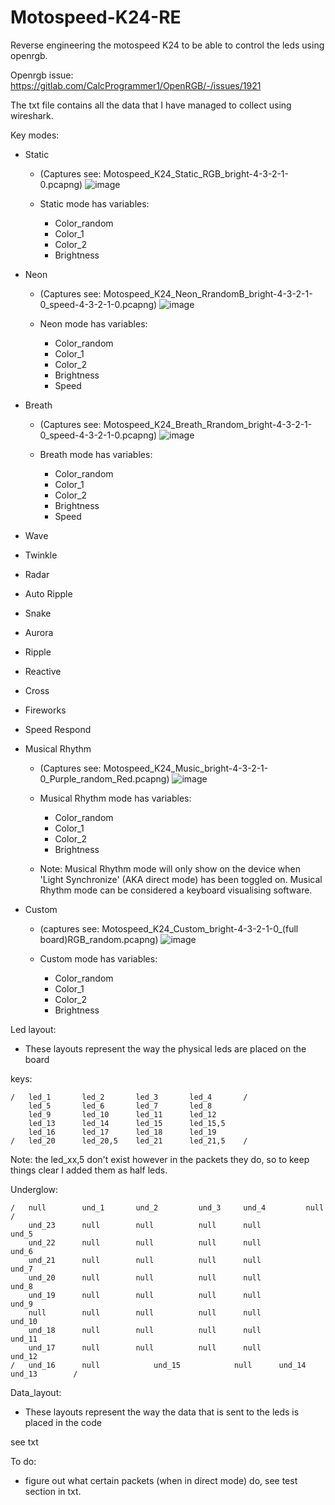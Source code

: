 # Motospeed-K24-RE
Reverse engineering the motospeed K24 to be able to control the leds using openrgb.

Openrgb issue: https://gitlab.com/CalcProgrammer1/OpenRGB/-/issues/1921

The txt file contains all the data that I have managed to collect using wireshark.

Key modes:
- Static 
	- (Captures see: Motospeed_K24_Static_RGB_bright-4-3-2-1-0.pcapng)
	![image](https://user-images.githubusercontent.com/79994912/143054558-3b396530-6883-4bbf-882c-8f0fb724dfc9.png)
	
	- Static mode has variables:
		- Color_random
		- Color_1
		- Color_2
		- Brightness
	
	
- Neon
 	- (Captures see: Motospeed_K24_Neon_RrandomB_bright-4-3-2-1-0_speed-4-3-2-1-0.pcapng)
 	![image](https://user-images.githubusercontent.com/79994912/143055721-d490e10f-449c-4260-b216-dc598347fe8b.png)
 
 	- Neon mode has variables:
		- Color_random
		- Color_1
		- Color_2
		- Brightness
		- Speed

- Breath
	- (Captures see: Motospeed_K24_Breath_Rrandom_bright-4-3-2-1-0_speed-4-3-2-1-0.pcapng)
	![image](https://user-images.githubusercontent.com/79994912/143056223-abcb9af5-4558-40b7-98db-fcf1ae3f6855.png)

	- Breath mode has variables:
		- Color_random
		- Color_1
		- Color_2
		- Brightness
		- Speed

- Wave
- Twinkle
- Radar
- Auto Ripple
- Snake
- Aurora
- Ripple
- Reactive
- Cross
- Fireworks
- Speed Respond
- Musical Rhythm
	- (Captures see: Motospeed_K24_Music_bright-4-3-2-1-0_Purple_random_Red.pcapng)
	![image](https://user-images.githubusercontent.com/79994912/143057285-89226821-75c4-4d14-b913-d176374bd1d5.png)

	- Musical Rhythm mode has variables:
		- Color_random
		- Color_1
		- Color_2
		- Brightness
	
	- Note: Musical Rhythm mode will only show on the device when 'Light Synchronize' (AKA direct mode) has been toggled on. Musical Rhythm mode can be considered a keyboard visualising software.

- Custom
	- (captures see: Motospeed_K24_Custom_bright-4-3-2-1-0_(full board)RGB_random.pcapng)
	![image](https://user-images.githubusercontent.com/79994912/143058295-a99fd1ed-568b-41dd-b224-2fcb5afe271a.png)

	- Custom mode has variables:
		- Color_random
		- Color_1
		- Color_2
		- Brightness

Led layout:
- These layouts represent the way the physical leds are placed on the board

keys:

	/	led_1		led_2		led_3		led_4		/
		led_5		led_6		led_7		led_8
		led_9		led_10		led_11		led_12
		led_13		led_14		led_15		led_15,5
		led_16		led_17		led_18		led_19
	/	led_20		led_20,5	led_21		led_21,5	/

Note: the led_xx,5 don't exist however in the packets they do, so to keep things clear I added them as half leds.

Underglow:

	/	null		und_1		und_2		  und_3		und_4		  null		/
		und_23		null		null		  null		null		  und_5
		und_22		null		null		  null		null		  und_6
		und_21		null		null		  null		null		  und_7
		und_20		null		null		  null		null		  und_8
		und_19		null		null		  null		null		  und_9
		null		null		null		  null		null		  und_10
		und_18		null		null		  null		null		  und_11
		und_17		null		null		  null		null		  und_12
	/	und_16		null	        und_15	          null		und_14	          und_13        /


Data_layout:

- These layouts represent the way the data that is sent to the leds is placed in the code

see txt





To do: 
- figure out what certain packets (when in direct mode) do, see test section in txt.
